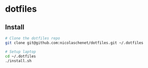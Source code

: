 # dotfiles

## Install

```bash
# Clone the dotfiles repo
git clone git@github.com:nicolaschenet/dotfiles.git ~/.dotfiles

# Setup laptop
cd ~/.dotfiles
./install.sh
```

